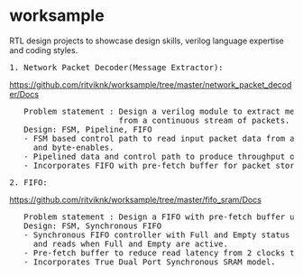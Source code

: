 # worksample
RTL design projects to showcase design skills, verilog language expertise and coding styles.

<pre>
1. Network Packet Decoder(Message Extractor):
</pre>
https://github.com/ritviknk/worksample/tree/master/network_packet_decoder/Docs
<pre>
   Problem statement : Design a verilog module to extract message payloads with variable lengths 
                       from a continuous stream of packets. 
   Design: FSM, Pipeline, FIFO
   - FSM based control path to read input packet data from a FIFO and output the message payload 
     and byte-enables.
   - Pipelined data and control path to produce throughput of 1 full message on every clock.
   - Incorporates FIFO with pre-fetch buffer for packet storage for upto 1000B of packet.
</pre>
   
<pre>
2. FIFO:
</pre>
https://github.com/ritviknk/worksample/tree/master/fifo_sram/Docs
<pre>
   Problem statement : Design a FIFO with pre-fetch buffer using SRAM model.
   Design: FSM, Synchronous FIFO
   - Synchronous FIFO controller with Full and Empty status bits, with protection to block writes 
     and reads when Full and Empty are active.
   - Pre-fetch buffer to reduce read latency from 2 clocks to 1 clock for continuous reads.
   - Incorporates True Dual Port Synchronous SRAM model.
   
</pre>
